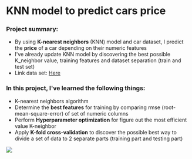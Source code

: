 # KNN model to predict cars price
### Project summary:
- By using **K-nearest neighbors** (KNN) model and car dataset, I predict the **price** of a car depending on their numeric features
- I've already update KNN model by discovering the best possible K_neighbor value, training features and dataset separation (train and test set)
- Link data set: [Here](https://archive.ics.uci.edu/ml/datasets/automobile)

### In this project, I've learned the following things:
- K-nearest neighbors algorithm
- Determine the **best features** for training by comparing rmse (root-mean-square-error) of set of numeric columns
- Perform **Hyperparameter optimization** for figure out the most efficient value K-neighbor
- Apply **K-fold cross-validation** to discover the possible best way to divide a set of data to 2 separate parts (training part and testing part)

![](https://res.cloudinary.com/dyd911kmh/image/upload/f_auto,q_auto:best/v1531424125/KNN_final1_ibdm8a.png)
